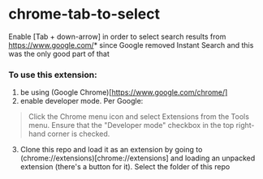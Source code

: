 # chrome-tab-to-select
Enable [Tab + down-arrow] in order to select search results from https://www.google.com/* since Google removed Instant Search and this was the only good part of that

### To use this extension:

1. be using (Google Chrome)[https://www.google.com/chrome/]
2. enable developer mode. Per Google: 
  > Click the Chrome menu icon and select Extensions from the Tools menu. Ensure that the "Developer mode" checkbox in the top right-hand corner is checked.
3. Clone this repo and load it as an extension by going to (chrome://extensions)[chrome://extensions] and loading an unpacked extension (there's a button for it). Select the folder of this repo
